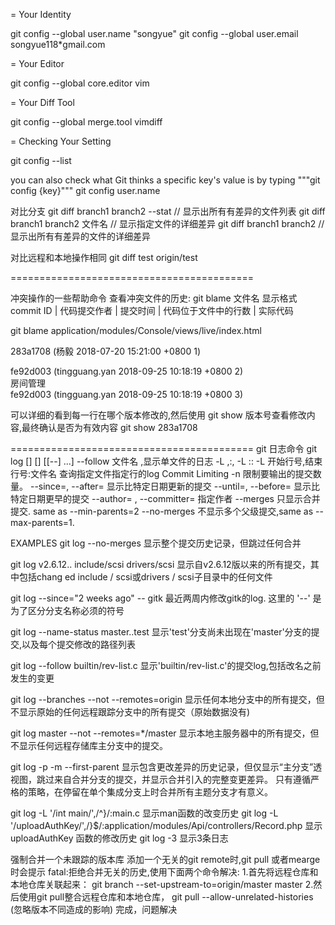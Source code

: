= Your Identity

  git config --global user.name "songyue" 
  git config --global user.email songyue118*gmail.com 

= Your Editor

  git config --global core.editor vim

= Your Diff Tool

  git config --global merge.tool vimdiff

= Checking Your Setting

  git config --list

you can also check what Git thinks a specific key's value is by typing """git config {key}"""
git config user.name

对比分支 
git diff branch1 branch2 --stat // 显示出所有有差异的文件列表
git diff branch1 branch2 文件名 // 显示指定文件的详细差异
git diff branch1 branch2 // 显示出所有有差异的文件的详细差异

对比远程和本地操作相同
git diff test origin/test

==========================================

冲突操作的一些帮助命令
查看冲突文件的历史: 
    git blame 文件名
显示格式
    commit ID | 代码提交作者 | 提交时间 | 代码位于文件中的行数 | 实际代码 

git blame application/modules/Console/views/live/index.html

283a1708 (杨毅          2018-07-20 15:21:00 +0800   1) <div class="page-content">
fe92d003 (tingguang.yan 2018-09-25 10:18:19 +0800   2)     <div class="title">房间管理</div>
fe92d003 (tingguang.yan 2018-09-25 10:18:19 +0800   3)     <div class="toolbar">

可以详细的看到每一行在哪个版本修改的,然后使用 git show 版本号查看修改内容,最终确认是否为有效内容
git show 283a1708


==========================================
git 日志命令
git log [<options>] [<revision range>] [[--] <path>...] 
    --follow 文件名 ,显示单文件的日志
    -L <start>,<end>:<file>, -L :<funcname>:<file>
    -L 开始行号,结束行号:文件名 查询指定文件指定行的log
Commit Limiting
    -n <number>  限制要输出的提交数量。
    --since=<date>, --after=<date> 显示比特定日期更新的提交 
    --until=<date>, --before=<date> 显示比特定日期更早的提交    --author=<pattern> , --committer=<pattern> 指定作者
    --merges 只显示合并提交. same as --min-parents=2
    --no-merges 不显示多个父级提交,same as --max-parents=1.

EXAMPLES
git log --no-merges
    显示整个提交历史记录，但跳过任何合并

git log v2.6.12.. include/scsi drivers/scsi 
    显示自v2.6.12版以来的所有提交，其中包括chang ed include / scsi或drivers / scsi子目录中的任何文件

git log --since="2 weeks ago" -- gitk 
    最近两周内修改gitk的log. 这里的 '--' 是为了区分分支名称必须的符号

git log --name-status master..test
    显示'test'分支尚未出现在'master'分支的提交,以及每个提交修改的路径列表

git log --follow builtin/rev-list.c
    显示'builtin/rev-list.c'的提交log,包括改名之前发生的变更

git log --branches --not --remotes=origin
    显示任何本地分支中的所有提交，但不显示原始的任何远程跟踪分支中的所有提交（原始数据没有)

git log master --not --remotes=*/master
    显示本地主服务器中的所有提交，但不显示任何远程存储库主分支中的提交。

git log -p -m --first-parent
    显示包含更改差异的历史记录，但仅显示“主分支”透视图，跳过来自合并分支的提交，并显示合并引入的完整变更差异。 只有遵循严格的策略，在停留在单个集成分支上时合并所有主题分支才有意义。

git log -L '/int main/',/^}/:main.c
    显示man函数的改变历史
git log -L '/uploadAuthKey/',/}$/:application/modules/Api/controllers/Record.php
    显示uploadAuthKey 函数的修改历史
git log -3
    显示3条日志


强制合并一个未跟踪的版本库
添加一个无关的git remote时,git pull 或者mearge 时会提示 fatal:拒绝合并无关的历史,使用下面两个命令解决:
1.首先将远程仓库和本地仓库关联起来：
    git branch --set-upstream-to=origin/master master
2.然后使用git pull整合远程仓库和本地仓库，
    git pull --allow-unrelated-histories    (忽略版本不同造成的影响)
完成，问题解决

